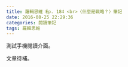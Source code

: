 ```yaml
---
title: 羅輯思維 Ep. 184 <br>〈什麼是戰略？〉筆記
date: 2016-08-25 22:29:36
categories: 閱讀筆記
tags: 羅輯思維
---
```


測試手機閱讀介面。

文章待補。
